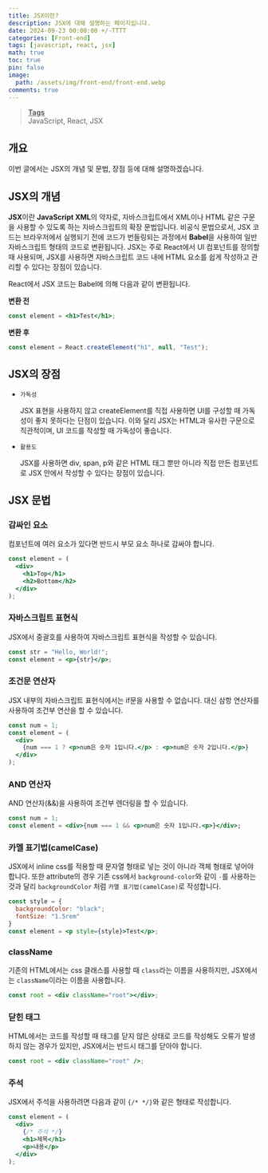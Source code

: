 ```yaml
---
title: JSX이란?
description: JSX에 대해 설명하는 페이지입니다.
date: 2024-09-23 00:00:00 +/-TTTT
categories: [Front-end]
tags: [javascript, react, jsx]
math: true
toc: true
pin: false
image:
  path: /assets/img/front-end/front-end.webp
comments: true
---
```


<blockquote class="prompt-info"><p><strong><u>Tags</u></strong> <br />
JavaScript, React, JSX</p></blockquote>

## 개요

이번 글에서는 JSX의 개념 및 문법, 장점 등에 대해 설명하겠습니다.

## JSX의 개념

<b>JSX</b>이란 <b>JavaScript XML</b>의 약자로, 자바스크립트에서 XML이나 HTML 같은 구문을 사용할 수 있도록 하는 자바스크립트의 확장 문법입니다. 비공식 문법으로서, JSX 코드는 브라우저에서 실행되기 전에 코드가 번들링되는 과정에서 <b>Babel</b>을 사용하여 일반 자바스크립트 형태의 코드로 변환됩니다. JSX는 주로 React에서 UI 컴포넌트를 정의할 때 사용되며, JSX를 사용하면 자바스크립트 코드 내에 HTML 요소를 쉽게 작성하고 관리할 수 있다는 장점이 있습니다.

React에서 JSX 코드는 Babel에 의해 다음과 같이 변환됩니다.

<b>변환 전</b>

```jsx
const element = <h1>Test</h1>;
```

<b>변환 후</b>

```javascript
const element = React.createElement("h1", null, "Test");
```

## JSX의 장점

- `가독성`

  JSX 표현을 사용하지 않고 createElement를 직접 사용하면 UI를 구성할 때 가독성이 좋지 못하다는 단점이 있습니다. 이와 달리 JSX는 HTML과 유사한 구문으로 직관적이며, UI 코드를 작성할 때 가독성이 좋습니다.

- `활용도`

  JSX를 사용하면 div, span, p와 같은 HTML 태그 뿐만 아니라 직접 만든 컴포넌트로 JSX 안에서 작성할 수 있다는 장점이 있습니다.

## JSX 문법

### 감싸인 요소

컴포넌트에 여러 요소가 있다면 반드시 부모 요소 하나로 감싸야 합니다.

```jsx
const element = (
  <div>
    <h1>Top</h1>
    <h2>Bottom</h2>
  </div>
);
```

### 자바스크립트 표현식

JSX에서 중괄호를 사용하여 자바스크립트 표현식을 작성할 수 있습니다.

```jsx
const str = "Hello, World!";
const element = <p>{str}</p>;
```

### 조건문 연산자

JSX 내부의 자바스크립트 표현식에서는 if문을 사용할 수 없습니다. 대신 삼항 연산자를 사용하여 조건부 연산을 할 수 있습니다.

```jsx
const num = 1;
const element = (
  <div>
    {num === 1 ? <p>num은 숫자 1입니다.</p> : <p>num은 숫자 2입니다.</p>}
  </div>
);
```

### AND 연산자

AND 연산자(&&)을 사용하여 조건부 렌더링을 할 수 있습니다.

```jsx
const num = 1;
const element = <div>{num === 1 && <p>num은 숫자 1입니다.<p>}</div>;
```

### 카멜 표기법(camelCase)

JSX에서 inline css를 적용할 때 문자열 형태로 넣는 것이 아니라 객체 형태로 넣어야 합니다. 또한 attribute의 경우 기존 css에서 `background-color`와 같이 `-`를 사용하는 것과 달리 `backgroundColor` 처럼 `카멜 표기법(camelCase)`로 작성합니다.

```jsx
const style = {
  backgroundColor: "black";
  fontSize: "1.5rem"
}
const element = <p style={style}>Test</p>;
```

### className

기존의 HTML에서는 css 클래스를 사용할 때 `class`라는 이름을 사용하지만, JSX에서는 `className`이라는 이름을 사용합니다.

```jsx
const root = <div className="root"></div>;
```

### 닫힌 태그

HTML에서는 코드를 작성할 때 태그를 닫지 않은 상태로 코드를 작성해도 오류가 발생하지 않는 경우가 있지만, JSX에서는 반드시 태그를 닫아야 합니다.

```jsx
const root = <div className="root" />;
```

### 주석

JSX에서 주석을 사용하려면 다음과 같이 `{/* */}`와 같은 형태로 작성합니다.

```jsx
const element = (
  <div>
    {/* 주석 */}
    <h1>제목</h1>
    <p>내용</p>
  </div>
);
```
